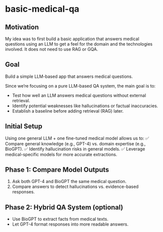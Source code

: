 # basic-medical-qa

## Motivation
My idea was to first build a basic application that answers medical questions using an LLM to get a feel for the domain and the technologies involved. It does not need to use RAG or GQA.

## Goal
Build a simple LLM-based app that answers medical questions.

Since we’re focusing on a pure LLM-based QA system, the main goal is to:
- Test how well an LLM answers medical questions without external retrieval.
- Identify potential weaknesses like hallucinations or factual inaccuracies.
- Establish a baseline before adding retrieval (RAG) later.

## Initial Setup
Using one general LLM + one fine-tuned medical model allows us to:
✅ Compare general knowledge (e.g., GPT-4) vs. domain expertise (e.g., BioGPT).
✅ Identify hallucination risks in general models.
✅ Leverage medical-specific models for more accurate extractions.

## Phase 1: Compare Model Outputs
1. Ask both GPT-4 and BioGPT the same medical question.
2. Compare answers to detect hallucinations vs. evidence-based responses.

## Phase 2: Hybrid QA System (optional)
- Use BioGPT to extract facts from medical texts.
- Let GPT-4 format responses into more readable answers.

